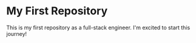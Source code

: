 # My First Repository

This is my first repository as a full-stack engineer. I'm excited to start this journey!


